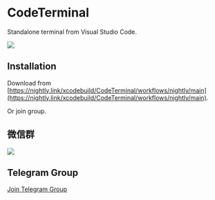 # CodeTerminal

Standalone terminal from Visual Studio Code.

![](https://images.weserv.nl/?url=https://article.biliimg.com/bfs/article/73a29f9dedeeec6cc8f22780040c9d252570f98d.png)


## Installation

Download from [https://nightly.link/xcodebuild/CodeTerminal/workflows/nightly/main](https://nightly.link/xcodebuild/CodeTerminal/workflows/nightly/main).

Or join group.

## 微信群
![](https://images.weserv.nl/?url=https://article.biliimg.com/bfs/article/e2bda3ff6798bdb24200474f648143c6b3e8655f.jpg_180x180)

## Telegram Group

[Join Telegram Group](https://t.me/+y3WJL1jz2FIyNDI9)

